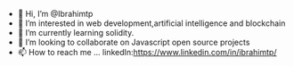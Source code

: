 - 👋 Hi, I’m @Ibrahimtp
- 👀 I’m interested in web development,artificial intelligence and blockchain
- 🌱 I’m currently learning solidity.
- 💞️ I’m looking to collaborate on Javascript open source projects
- 📫 How to reach me ... linkedIn:https://www.linkedin.com/in/ibrahimtp/

<!---
Ibrahimtp/Ibrahimtp is a ✨ special ✨ repository because its `README.md` (this file) appears on your GitHub profile.
You can click the Preview link to take a look at your changes.
--->
